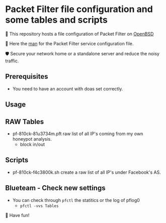 # Packet Filter file configuration and some tables and scripts
🎯 This repository hosts a file configuration of Packet Filter on [OpenBSD](https://www.openbsd.org)

📝 Here the [man](https://man.openbsd.org/pf.conf) for the Packet Filter service configuration file.

🛡️ Secure your network home or a standalone server and reduce the noisy traffic.

## Prerequisites
 * You need to have an account with doas set correctly.

## Usage


## RAW Tables
* pf-810ck-81u3734m.pft raw list of all IP's coming from my own honeypot analysis.
  * block in/out

## Scripts
* pf-810ck-f4c3800k.sh create a raw list of all IP's under Facebook's AS.

## Blueteam - Check new settings
* You can check through `pfctl` the statitics or the log of pflog0
  * `pfctl -vvs Tables`

🐡 Have fun!
